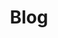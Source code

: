 ---
layout: root-directory
title: Blog
permalink: /blog/

enumerate_grand_children: true
max_num_posts: 2
---